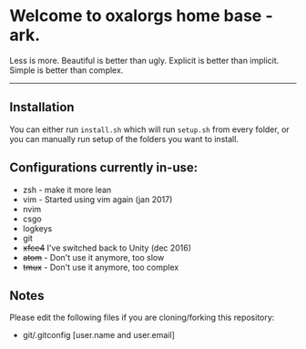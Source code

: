 # Welcome to oxalorgs home base - ark.

Less is more.
Beautiful is better than ugly.
Explicit is better than implicit.
Simple is better than complex.

---

## Installation

You can either run `install.sh` which will run `setup.sh` from every folder,
or you can manually run setup of the folders you want to install.

## Configurations currently in-use:

* zsh - make it more lean
* vim - Started using vim again (jan 2017)
* nvim
* csgo
* logkeys
* git
* ~~xfce4~~ I've switched back to Unity (dec 2016)
* ~~atom~~ - Don't use it anymore, too slow
* ~~tmux~~ - Don't use it anymore, too complex

## Notes

Please edit the following files if you are cloning/forking this repository:

* git/.gitconfig [user.name and user.email]
